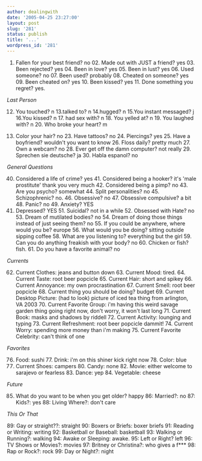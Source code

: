 ```yaml
---
author: dealingwith
date: '2005-04-25 23:27:00'
layout: post
slug: '281'
status: publish
title: '...'
wordpress_id: '281'
---
```



01. Fallen for your best friend? no 02. Made out with JUST a friend? yes 03.
Been rejected? yes 04. Been in love? yes 05. Been in lust? yes 06. Used
someone? no 07. Been used? probably 08. Cheated on someone? yes 09. Been
cheated on? yes 10. Been kissed? yes 11. Done something you regret? yes.

*Last Person*

12. You touched? n 13.talked to? n 14.hugged? n 15.You instant messaged? j
16.You kissed? n 17. had sex with? n 18. You yelled at? n 19. You laughed
with? n 20. Who broke your heart? m

22. Color your hair? no 23. Have tattoos? no 24. Piercings? yes 25. Have a
boyfriend? wouldn't you want to know 26. Floss daily? pretty much 27. Own a
webcam? no 28. Ever get off the damn computer? not really 29. Sprechen sie
deutsche? ja 30. Habla espanol? no

*General Questions*

40. Considered a life of crime? yes 41. Considered being a hooker? it's 'male
prostitute' thank you very much 42. Considered being a pimp? no 43. Are you
psycho? somewhat 44. Split personalities? no 45. Schizophrenic? no. 46.
Obsessive? no 47. Obsessive compulsive? a bit 48. Panic? no 49. Anxiety? YES
50. Depressed? YES 51. Suicidal? not in a while 52. Obsessed with Hate? no 53.
Dream of mutilated bodies? no 54. Dream of doing those things instead of just
seeing them? no 55. If you could be anywhere, where would you be? europe 56.
What would you be doing? sitting outside sipping coffee 58. What are you
listening to? everything but the girl 59. Can you do anything freakish with
your body? no 60. Chicken or fish? fish. 61. Do you have a favorite animal? no

*Currents*

62. Current Clothes: jeans and button down 63. Current Mood: tired. 64.
Current Taste: root beer popcicle 65. Current Hair: short and spikey 66.
Current Annoyance: my own procrastination 67. Current Smell: root beer
popcicle 68. Current thing you should be doing? budget 69. Current Desktop
Picture: (had to look) picture of iced tea thing from arlington, VA 2003 70.
Current Favorite Group: i'm having this weird savage garden thing going right
now, don't worry, it won't last long 71. Current Book: masks and shadows by
riddell 72. Current Activity: lounging and typing 73. Current Refreshment:
root beer popcicle dammit! 74. Current Worry: spending more money than i'm
making 75. Current Favorite Celebrity: can't think of one

*Favorites*

76. Food: sushi 77. Drink: i'm on this shiner kick right now 78. Color: blue
79. Current Shoes: campers 80. Candy: none 82. Movie: either welcome to
sarajevo or fearless 83. Dance: yep 84. Vegetable: cheese

*Future*

85. What do you want to be when you get older? happy 86: Married?: no 87:
Kids?: yes 88: Living Where?: don't care

*This Or That*

89: Gay or straight??: straight 90: Boxers or Briefs: boxer briefs 91: Reading
or Writing: writing 92: Basketball or Baseball: basketball 93: Walking or
Running?: walking 94: Awake or Sleeping: awake. 95: Left or Right? left 96: TV
Shows or Movies?: movies 97: Britney or Christina?: who gives a f*** 98: Rap
or Rock?: rock 99: Day or Night?: night

